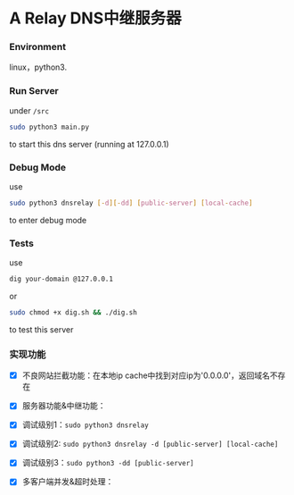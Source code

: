#  A Relay DNS中继服务器

### Environment

linux，python3.

### Run Server

under `/src`

```bash
sudo python3 main.py
```
to start this dns server (running at 127.0.0.1)
### Debug Mode
use
```bash
sudo python3 dnsrelay [-d][-dd] [public-server] [local-cache]
```
to enter debug mode
### Tests
use
```bash
dig your-domain @127.0.0.1
```
or
```bash
sudo chmod +x dig.sh && ./dig.sh
```
to test this server

### 实现功能

- [x] 不良网站拦截功能：在本地ip cache中找到对应ip为'0.0.0.0'，返回域名不存在

- [x] 服务器功能&中继功能：

- [x] 调试级别1：`sudo python3 dnsrelay`

- [x] 调试级别2: `sudo python3 dnsrelay -d [public-server] [local-cache]`

- [x] 调试级别3：`sudo python3 -dd [public-server]`

- [x] 多客户端并发&超时处理：




